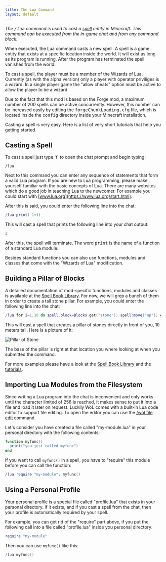 ```yaml
---
title: The Lua Command
layout: default
---
```

*The <tt>/lua</tt>&nbsp;command is used to cast a [spell](/introduction) entity in Minecraft.
This command can be executed from the in-game chat and from any command block.*

When executed, the Lua command casts a new spell.
A spell is a game entity that exists at a specific location inside the world.
It will exist as long as its program is running.
After the program has terminated the spell vanishes from the world.

To cast a spell, the player must be a member of the Wizards of Lua.
Currently (as with the alpha version) only a player with operator priviliges is a wizard.
In a single player game the "allow cheats" option must be active to allow the player to
be a wizard.

Due to the fact that this mod is based on the Forge mod, a maximum number of
200 spells can be active concurrently.
However, this number can be increased easily by editing the <tt>forgeChunkLoading.cfg</tt>
file, which is located inside the <tt>config</tt> directory inside your Minecraft installation.

Casting a spell is very easy. Here is a list of very short tutorials that help you
getting started.

## Casting a Spell
To cast a spell just type 't' to open the chat prompt and begin typing:
```
/lua
```
Next to this command you can enter any sequence of statements that form
a valid Lua program.
If you are new to Lua programming, please make yourself familiar with the basic
concepts of Lua.
There are many websites which do a good job in teaching Lua to the newcomer.
For example you could start with [www.lua.org](https://www.lua.org/start.html).

After this is said, you could enter the following line into the chat:
```lua
/lua print( 1+1)
```
This will cast a spell that prints the following line into your chat output:
```lua
2
```
After this, the spell will terminate.
The word <tt>print</tt> is the name of a function of a standard Lua module.

Besides standard functions you can also use functions, modules and
classes that come with the "Wizards of Lua" modification.

## Building a Pillar of Blocks
A detailed documentation of mod-specific functions, modules and
classes is available at the [Spell Book Library](spellbooklibrary.html).
For now, we will grep a bunch of them in order to create a tall stone pillar.
For example, you could enter the following line into the chat:
```lua
/lua for i=1,10 do spell.block=Blocks.get("stone"); spell:move("up"); end
```
This will cast a spell that creates a pillar of stones directly in front of you,
10 meters tall. Here is a picture of it:

![Pillar of Stone](/images/pillar-of-stone.jpg)

The base of the pillar is right at that location you where looking at when you
submitted the command.

For more examples please have a look at the [Spell Book Library](spellbooklibrary.html)
and the [tutorials](/tutorials.html).

## Importing Lua Modules from the Filesystem
Since writing a Lua program into the chat is inconvenient and only works until the character limited of 256 is reached,
it makes sense to put it into a file and load it later on request.
Luckily WoL comes with a built-in Lua code editor to support file editing.
To open the editor you can use the [/wol file edit](wol-command.html#File-Edit) command.

Let's consider you have created a file called "my-module.lua" in your personal directory with the following contents:
```lua
function myfunc()
  print("you just called myfunc")
end
```
If you want to call ```myfunc()``` in a spell, you have to "require" this module before you can call the function:
```lua
/lua require "my-module"; myfunc()
```

## Using a Personal Profile
Your personal profile is a special file called "profile.lua" that exists in your personal directory.
If it exists, and if you cast a spell from the chat, then your profile is automatically required by your spell.

For example, you can get rid of the "require" part above, if you put the following call into a file called "profile.lua" inside you personal directory:
```lua
require "my-module"
```

Then you can use ```myfunc()``` like this:
```lua
/lua myfunc()
```
